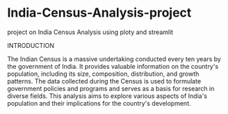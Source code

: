 # India-Census-Analysis-project
project on India Census Analysis using ploty and streamlit 

INTRODUCTION

The Indian Census is a massive undertaking conducted every ten years by the government of India. It provides valuable information on the country's population, including its size, composition, distribution, and growth patterns. The data collected during the Census is used to formulate government policies and programs and serves as a basis for research in diverse fields. This analysis aims to explore various aspects of India's population and their implications for the country's development.
